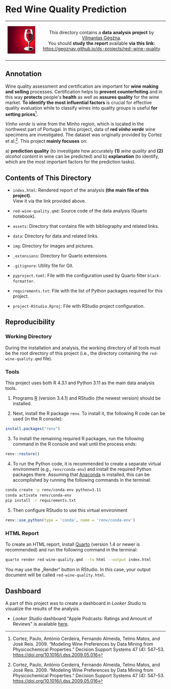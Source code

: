 Red Wine Quality Prediction
===========================

<table width="100%">
  <tr>
  <td width="20%">
  <p align="center">
  
  <img src="img/logo-mini.png">

  </p>
  </td> 
  <td width="80%" align="center">
  
  This directory contains a **data analysis project** by [Vilmantas Gėgžna](https://github.com/GegznaV).  
You should **study the report** available **via this link:**  
<https://gegznav.github.io/ds-projects/red-wine-quality>   

  </td>
  </tr>
</table>


Annotation
----------

Wine quality assessment and certification are important for **wine making and selling** processes. Certification helps to **prevent counterfeiting** and in this way **protects** people's **health** as well as **assures quality** for the wine market. **To identify the most influential factors** is crucial for effective quality evaluation while to classify wines into quality groups is useful **for setting prices**[^cortez2009].

*Vinho verde* is wine from the Minho region, which is located in the northwest part of Portugal.
In this project, data of **red *vinho verde*** wine specimens are investigated.
The dataset was originally provided by Cortez et al.[^cortez2009]. 
This project **mainly focuses** on:

a) **prediction quality** (to investigate how accurately **(1)** *wine quality* and **(2)** *alcohol content* in wine can be predicted) and
b) **explanation** (to identify, which are the most important factors for the prediction tasks).

<div style="font-size:14px">

[^cortez2009]: Cortez, Paulo, António Cerdeira, Fernando Almeida, Telmo Matos, and José Reis. 2009. “Modeling Wine Preferences by Data Mining from Physicochemical Properties.” Decision Support Systems 47 (4): 547–53. https://doi.org/10.1016/j.dss.2009.05.016

</div>


Contents of This Directory
--------------------------

- `index.html`:
Rendered report of the analysis **(the main file of this project)**.  
View it via the link provided above.

- `red-wine-quality.qmd`: 
Source code of the data analysis (Quarto notebook).

- `assets`:
Directory that contains file with bibliography and related links.

- `data`:
Directory for data and related links.

- `img`:
Directory for images and pictures.

- `_extensions`:
Directory for Quarto extensions.

- `.gitignore`:
Utility file for Git.

- `pyproject.toml`:
File with the configuration used by Quarto filter `black-formatter`.

- `requirements.txt`: 
File with the list of Python packages required for this project.

- `project-RStudio.Rproj`: 
File with RStudio project configuration.

Reproducibility
---------------

### Working Directory

During the installation and analysis, the working directory of all tools must be the root directory of this project 
(i.e., the directory containing the `red-wine-quality.qmd` file).


### Tools


This project uses both R 4.3.1 and Python 3.11 as the main data analysis tools.

1) Programs [R](https://www.r-project.org/) (version 3.4.1) and RStudio (the newest version) should be installed.
  
2)  Next, install the R package `renv`.  To install it, the following R code can be used (in the R console):
``` r
install.packages("renv")
```

3) To install the remaining required R packages, run the following command in the R console and wait until the process ends:
```r
renv::restore()
```

4) To run the Python code, it is recommended to create a separate virtual environment (e.g., `renv/conda-env`) and install the required Python packages there.
Assuming that [Anaconda](https://www.anaconda.com/download) is installed, this can be accomplished by running the following commands in the terminal:

```bash
conda create -p renv/conda-env python=3.11
conda activate renv/conda-env
pip install -r requirements.txt
```


5) Then configure RStudio to use this virtual environment

```r
renv::use_python(type = 'conda', name = 'renv/conda-env')
```


<!--
This project uses both R 4.3.1 and Python 3.11 as the main data analysis tools.

Programs [R](https://www.r-project.org/) (required) and RStudio should be installed as well as R packages `renv`, `tidyverse`, `reticulate`, `factoextra`, `DescTools`, `patchwork`, `knitr`, `pandoc`, `ggstatsplot`, and `rmarkdown` as well as their dependencies. To install the packages, the following R code can be used (in the R console):

``` r
install.packages("tidyverse")
install.packages("renv")
install.packages("reticulate")
install.packages("factoextra")
install.packages("DescTools")
install.packages("patchwork")
install.packages("knitr")
install.packages("pandoc")
install.packages("ggstatsplot")
install.packages("rmarkdown")
```

To work properly, RStudio might ask to install some additional packages.

To run the Python code, it is recommended to create a separate virtual environment (e.g., `proj-red-wine-quality`) and install the required Python packages there.
Assuming that [Anaconda](https://www.anaconda.com/download) is installed, this can be accomplished by running the following commands in the terminal:

```bash
conda create -n proj-red-wine-quality python=3.11
conda activate proj-red-wine-quality
pip install -r requirements.txt
```

Then configure RStudio to use this virtual environment (see the section "Selecting a Default Version of Python" in the ["Using Python with the RStudio IDE"](https://support.posit.co/hc/en-us/articles/1500007929061-Using-Python-with-the-RStudio-IDE) tutorial.)

-->

### HTML Report

To create an HTML report, install [Quarto](https://quarto.org/docs/download/) (version 1.4 or newer is recommended) and run the following command in the terminal:

```bash
quarto render red-wine-quality.qmd --to html --output index.html
```

You may use the „Render“ button in RStudio. In this case, your output document will be called `red-wine-quality.html`.
 

Dashboard
--------------

A part of this project was to create a dashboard in *Looker Studio* to visualize the results of the analysis. 

- *Looker Studio* dashboard "Apple Podcasts: Ratings and Amount of Reviews" is available 
  <a href="https://lookerstudio.google.com/reporting/1413c256-c42a-4b0d-976e-ac2b878fbcf9/page/dFTED" target="_blank">here</a>.
